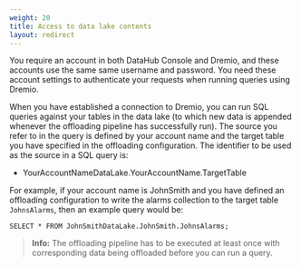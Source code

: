 ```yaml
---
weight: 20
title: Access to data lake contents
layout: redirect
---
```


You require an account in both DataHub Console and Dremio, and these accounts use the same same username and password. You need these account settings to authenticate your requests when running queries using Dremio.

When you have established a connection to Dremio, you can run SQL queries against your tables in the data lake (to which new data is appended whenever the offloading pipeline has successfully run). The source you refer to in the query is defined by your account name and the target table you have specified in the offloading configuration. The identifier to be used as the source in a SQL query is:

* YourAccountNameDataLake.YourAccountName.TargetTable

For example, if your account name is JohnSmith and you have defined an offloading configuration to write the alarms collection to the target table `JohnsAlarms`, then an example query would be:

```
SELECT * FROM JohnSmithDataLake.JohnSmith.JohnsAlarms;
```

> **Info:** The offloading pipeline has to be executed at least once with corresponding data being offloaded before you can run a query.

